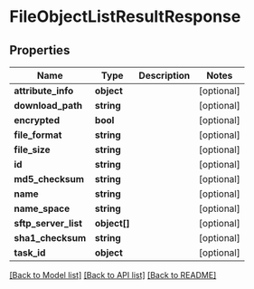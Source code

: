# FileObjectListResultResponse

## Properties
Name | Type | Description | Notes
------------ | ------------- | ------------- | -------------
**attribute_info** | **object** |  | [optional] 
**download_path** | **string** |  | [optional] 
**encrypted** | **bool** |  | [optional] 
**file_format** | **string** |  | [optional] 
**file_size** | **string** |  | [optional] 
**id** | **string** |  | [optional] 
**md5_checksum** | **string** |  | [optional] 
**name** | **string** |  | [optional] 
**name_space** | **string** |  | [optional] 
**sftp_server_list** | **object[]** |  | [optional] 
**sha1_checksum** | **string** |  | [optional] 
**task_id** | **object** |  | [optional] 

[[Back to Model list]](../README.md#documentation-for-models) [[Back to API list]](../README.md#documentation-for-api-endpoints) [[Back to README]](../README.md)


